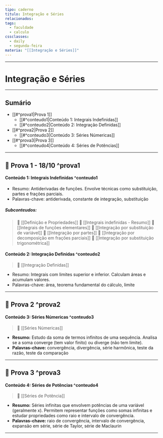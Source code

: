 ```yaml
---
tipo: caderno
titulo: Integração e Séries
relacionados:
tags:
  - faculdade
  - calculo
cssclasses:
  - daily
  - segunda-feira
materia: "[[Integração e Séries]]"
---
```

---
# Integração e Séries
---


## Sumário

- [[#^prova1|Prova 1]]
  - [[#^conteudo1|Conteúdo 1: Integrais Indefinidas]]
  - [[#^conteudo2|Conteúdo 2: Integração Definidas]]
- [[#^prova2|Prova 2]]
  - [[#^conteudo3|Conteúdo 3: Séries Númericas]]
- [[#^prova3|Prova 3]]
  - [[#^conteudo4|Conteúdo 4: Séries de Potências]]

 
---

##  Prova 1 - 18/10 ^prova1

#### Conteúdo 1: Integrais Indefinidas ^conteudo1 

- Resumo: Antiderivadas de funções. Envolve técnicas como substituição, partes e frações parciais.
- Palavras-chave: antiderivada, constante de integração, substituição
##### Subconteudos:

>  [[Definição e Propriedades]] 
>  [[Integrais indefinidas - Resumo]]
>  [[Integrais de funções elementares]] 
>  [[Integração por substituição de variável]] 
>  [[Integração por partes]] 
>  [[Integração por decomposição em frações parciais]] 
>  [[Integração por substituição trigonométrica]]


#### Conteúdo 2: Integração Definidas ^conteudo2

>  [[Integração Definidas]]

- Resumo: Integrais com limites superior e inferior. Calculam áreas e acumulam valores.
- Palavras-chave: área, teorema fundamental do cálculo, limite

---

##  Prova 2 ^prova2

#### Conteúdo 3: Séries Númericas ^conteudo3

>  [[Séries Númericas]]

- **Resumo:** Estudo da soma de termos infinitos de uma sequência. Analisa se a soma converge (tem valor finito) ou diverge (não tem limite).
- **Palavras-chave:** convergência, divergência, série harmônica, teste da razão, teste da comparação

---

##  Prova 3 ^prova3

#### Conteúdo 4: Séries de Potências ^conteudo4

>  [[Séries de Potência]]

- **Resumo:** Séries infinitas que envolvem potências de uma variável (geralmente x). Permitem representar funções como somas infinitas e estudar propriedades como raio e intervalo de convergência.  
- **Palavras-chave:** raio de convergência, intervalo de convergência, expansão em série, série de Taylor, série de Maclaurin

---
